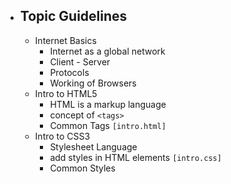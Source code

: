 * ## Topic Guidelines
    * Internet Basics
        * Internet as a global network
        * Client - Server 
        * Protocols
        * Working of Browsers
    * Intro to HTML5
        * HTML is a markup language
        * concept of `<tags>`
        * Common Tags `[intro.html]`
    * Intro to CSS3
        * Stylesheet Language
        * add styles in HTML elements `[intro.css]`
        * Common Styles